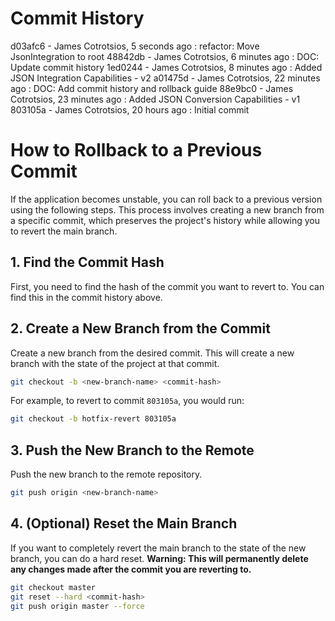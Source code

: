 # Commit History

d03afc6 - James Cotrotsios, 5 seconds ago : refactor: Move JsonIntegration to root
48842db - James Cotrotsios, 6 minutes ago : DOC: Update commit history
1ed0244 - James Cotrotsios, 8 minutes ago : Added JSON Integration Capabilities - v2
a01475d - James Cotrotsios, 22 minutes ago : DOC: Add commit history and rollback guide
88e9bc0 - James Cotrotsios, 23 minutes ago : Added JSON Conversion Capabilities - v1
803105a - James Cotrotsios, 20 hours ago : Initial commit

# How to Rollback to a Previous Commit

If the application becomes unstable, you can roll back to a previous version using the following steps. This process involves creating a new branch from a specific commit, which preserves the project's history while allowing you to revert the main branch.

## 1. Find the Commit Hash

First, you need to find the hash of the commit you want to revert to. You can find this in the commit history above.

## 2. Create a New Branch from the Commit

Create a new branch from the desired commit. This will create a new branch with the state of the project at that commit.

```bash
git checkout -b <new-branch-name> <commit-hash>
```

For example, to revert to commit `803105a`, you would run:

```bash
git checkout -b hotfix-revert 803105a
```

## 3. Push the New Branch to the Remote

Push the new branch to the remote repository.

```bash
git push origin <new-branch-name>
```

## 4. (Optional) Reset the Main Branch

If you want to completely revert the main branch to the state of the new branch, you can do a hard reset. **Warning: This will permanently delete any changes made after the commit you are reverting to.**

```bash
git checkout master
git reset --hard <commit-hash>
git push origin master --force
```
